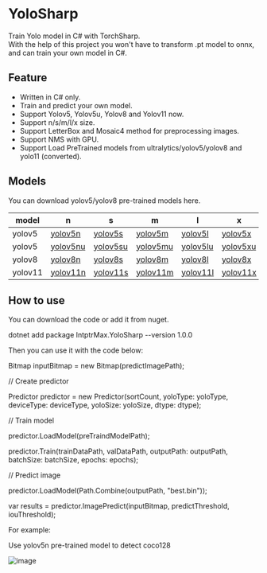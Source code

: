# YoloSharp

Train Yolo model in C# with TorchSharp. </br>
With the help of this project you won't have to transform .pt model to onnx, and can train your own model in C#.

## Feature

- Written in C# only.
- Train and predict your own model.
- Support Yolov5, Yolov5u, Yolov8 and Yolov11 now.
- Support n/s/m/l/x size.
- Support LetterBox and Mosaic4 method for preprocessing images.
- Support NMS with GPU.
- Support Load PreTrained models from ultralytics/yolov5/yolov8 and yolo11 (converted).


## Models

You can download yolov5/yolov8 pre-trained models here.

| model | n| s | m | l | x |
| --- | ----------- | ----------- | ----------- | ----------- | ----------- |
| yolov5 | [yolov5n](https://github.com/IntptrMax/YoloSharp/releases/download/v1.0.4/Yolov5n.bin) | [yolov5s](https://github.com/IntptrMax/YoloSharp/releases/download/v1.0.4/Yolov5s.bin) | [yolov5m](https://github.com/IntptrMax/YoloSharp/releases/download/v1.0.4/Yolov5m.bin) | [yolov5l](https://github.com/IntptrMax/YoloSharp/releases/download/v1.0.4/Yolov5l.bin) | [yolov5x](https://github.com/IntptrMax/YoloSharp/releases/download/v1.0.4/Yolov5x.bin) |
| yolov5 | [yolov5nu](https://github.com/IntptrMax/YoloSharp/releases/download/v1.0.4/Yolov5nu.bin) | [yolov5su](https://github.com/IntptrMax/YoloSharp/releases/download/v1.0.4/Yolov5su.bin) | [yolov5mu](https://github.com/IntptrMax/YoloSharp/releases/download/v1.0.4/Yolov5mu.bin) | [yolov5lu](https://github.com/IntptrMax/YoloSharp/releases/download/v1.0.4/Yolov5lu.bin) | [yolov5xu](https://github.com/IntptrMax/YoloSharp/releases/download/v1.0.4/Yolov5xu.bin) |
| yolov8 | [yolov8n](https://github.com/IntptrMax/YoloSharp/releases/download/v1.0.4/Yolov8n.bin) | [yolov8s](https://github.com/IntptrMax/YoloSharp/releases/download/v1.0.4/Yolov8s.bin) | [yolov8m](https://github.com/IntptrMax/YoloSharp/releases/download/v1.0.4/Yolov8m.bin) | [yolov8l](https://github.com/IntptrMax/YoloSharp/releases/download/v1.0.4/Yolov8l.bin) | [yolov8x](https://github.com/IntptrMax/YoloSharp/releases/download/v1.0.4/Yolov8x.bin) |
| yolov11 | [yolov11n](https://github.com/IntptrMax/YoloSharp/releases/download/v1.0.4/Yolov11n.bin) | [yolov11s](https://github.com/IntptrMax/YoloSharp/releases/download/v1.0.4/Yolov11s.bin) | [yolov11m](https://github.com/IntptrMax/YoloSharp/releases/download/v1.0.4/Yolov11m.bin) | [yolov11l](https://github.com/IntptrMax/YoloSharp/releases/download/v1.0.4/Yolov11l.bin) | [yolov11x](https://github.com/IntptrMax/YoloSharp/releases/download/v1.0.4/Yolov11x.bin) |


## How to use

You can download the code or add it from nuget.

dotnet add package IntptrMax.YoloSharp --version 1.0.0

Then you can use it with the code below:

Bitmap inputBitmap = new Bitmap(predictImagePath);

// Create predictor

Predictor predictor = new Predictor(sortCount, yoloType: yoloType, deviceType: deviceType, yoloSize: yoloSize, dtype: dtype);

// Train model

predictor.LoadModel(preTraindModelPath);

predictor.Train(trainDataPath, valDataPath, outputPath: outputPath, batchSize: batchSize, epochs: epochs);

// Predict image

predictor.LoadModel(Path.Combine(outputPath, "best.bin"));

var results = predictor.ImagePredict(inputBitmap, predictThreshold, iouThreshold);

For example:

Use yolov5n pre-trained model to detect coco128

![image](https://github.com/user-attachments/assets/d32f7805-9f98-4530-bda6-43630c765159)

